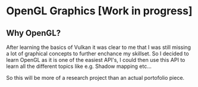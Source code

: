 # OpenGL Graphics [Work in progress]

## Why OpenGL?

After learning the basics of Vulkan it was clear to me that I was still missing a lot of graphical concepts to further
enchance my skillset. So I decided to learn OpenGL as it is one of the easiest API's, I could then use
this API to learn all the different topics like e.g. Shadow mapping etc...

So this will be more of a research project than an actual portofolio piece.

